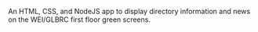 An HTML, CSS, and NodeJS app to display directory information and news on the WEI/GLBRC first floor green screens.
